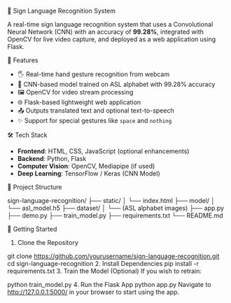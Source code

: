  🧠 Sign Language Recognition System

A real-time sign language recognition system that uses a Convolutional Neural Network (CNN) with an accuracy of **99.28%**, integrated with OpenCV for live video capture, and deployed as a web application using Flask.


 📌 Features

- 🖐️ Real-time hand gesture recognition from webcam
- 🎯 CNN-based model trained on ASL alphabet with 99.28% accuracy
- 🖼️ OpenCV for video stream processing
- 🌐 Flask-based lightweight web application
- 📤 Outputs translated text and optional text-to-speech
- ✨ Support for special gestures like `space` and `nothing`

 🛠️ Tech Stack

- **Frontend**: HTML, CSS, JavaScript (optional enhancements)
- **Backend**: Python, Flask
- **Computer Vision**: OpenCV, Mediapipe (if used)
- **Deep Learning**: TensorFlow / Keras (CNN Model)

 📂 Project Structure

sign-language-recognition/
├── static/
│ └── index.html
├── model/
│ └── asl_model.h5
├── dataset/
│ └── (ASL alphabet images)
├── app.py
├── demo.py
├── train_model.py
├── requirements.txt
└── README.md

 🚀 Getting Started

 1. Clone the Repository

git clone https://github.com/yourusername/sign-language-recognition.git
cd sign-language-recognition
2. Install Dependencies
pip install -r requirements.txt
3. Train the Model (Optional)
If you wish to retrain:

python train_model.py
4. Run the Flask App
python app.py
Navigate to http://127.0.0.1:5000/ in your browser to start using the app.
